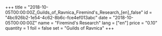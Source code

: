 +++
title = "2018-10-05T00:00:00Z_Guilds_of_Ravnica_Firemind's_Research_[en]_false"
id = "4bc926b2-1e54-4c62-8b6c-fce4ef013abc"
date = "2018-10-05T00:00:00Z"
name = "Firemind's Research"
lang = ["en"]
price = "0.10"
quantity = 1
foil = false
set = "Guilds of Ravnica"
+++
